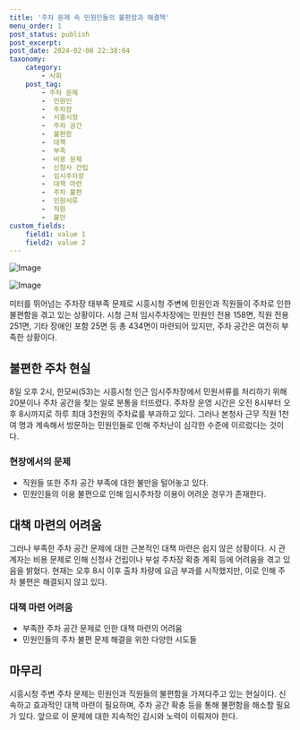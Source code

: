 ```yaml
---
title: '주차 문제 속 민원인들의 불편함과 해결책'
menu_order: 1
post_status: publish
post_excerpt: 
post_date: 2024-02-08 22:38:04
taxonomy:
    category:
        - 사회
    post_tag:
        - 주차 문제
        -  민원인
        -  주차장
        -  시흥시청
        -  주차 공간
        -  불편함
        -  대책
        -  부족
        -  비용 문제
        -  신청사 건립
        -  임시주차장
        -  대책 마련
        -  주차 불편
        -  민원서류
        -  직원
        -  불만
custom_fields:
    field1: value 1
    field2: value 2
---
```


![Image](https://imgnews.pstatic.net/image/666/2024/02/08/0000033256_001_20240208175202513.jpg?type=w647)

![Image](https://imgnews.pstatic.net/image/666/2024/02/08/0000033256_002_20240208175202548.jpg?type=w647)

미터를 뛰어넘는 주차장 태부족 문제로 시흥시청 주변에 민원인과 직원들이 주차로 인한 불편함을 겪고 있는 상황이다. 시청 근처 임시주차장에는 민원인 전용 158면, 직원 전용 251면, 기타 장애인 포함 25면 등 총 434면이 마련되어 있지만, 주차 공간은 여전히 부족한 상황이다.   
  
## 불편한 주차 현실
8일 오후 2시, 한모씨(53)는 시흥시청 인근 임시주차장에서 민원서류를 처리하기 위해 20분이나 주차 공간을 찾는 일로 분통을 터뜨렸다. 주차장 운영 시간은 오전 8시부터 오후 8시까지로 하루 최대 3천원의 주차료를 부과하고 있다. 그러나 본청사 근무 직원 1천여 명과 계속해서 방문하는 민원인들로 인해 주차난이 심각한 수준에 이르렀다는 것이다.  
### 현장에서의 문제  
- 직원들 또한 주차 공간 부족에 대한 불만을 털어놓고 있다.
- 민원인들의 이용 불편으로 인해 임시주차장 이용이 어려운 경우가 존재한다.
## 대책 마련의 어려움 
그러나 부족한 주차 공간 문제에 대한 근본적인 대책 마련은 쉽지 않은 상황이다. 시 관계자는 비용 문제로 인해 신청사 건립이나 부설 주차장 확충 계획 등에 어려움을 겪고 있음을 밝혔다. 현재는 오후 8시 이후 출차 차량에 요금 부과를 시작했지만, 이로 인해 주차 불편은 해결되지 않고 있다.  
### 대책 마련 어려움  
- 부족한 주차 공간 문제로 인한 대책 마련의 어려움
- 민원인들의 주차 불편 문제 해결을 위한 다양한 시도들
## 마무리  
시흥시청 주변 주차 문제는 민원인과 직원들의 불편함을 가져다주고 있는 현실이다. 신속하고 효과적인 대책 마련이 필요하며, 주차 공간 확충 등을 통해 불편함을 해소할 필요가 있다. 앞으로 이 문제에 대한 지속적인 감시와 노력이 이뤄져야 한다.
